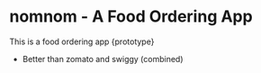# nomnom - A Food Ordering App
This is a food ordering app {prototype}
- Better than zomato and swiggy (combined)
